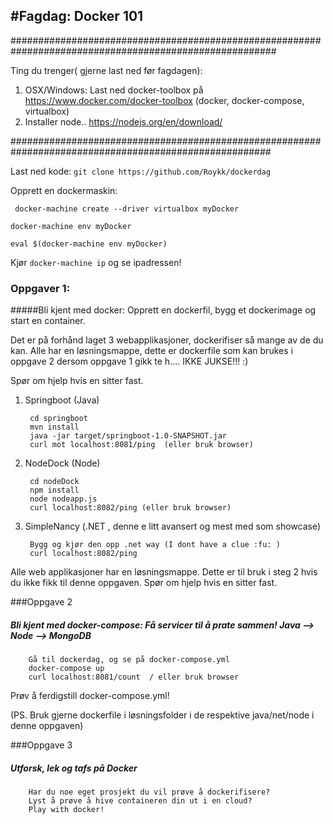 #Fagdag: Docker 101
---
 ########################################################################################################

Ting du trenger( gjerne last ned før fagdagen):

1. OSX/Windows: Last ned docker-toolbox på https://www.docker.com/docker-toolbox (docker, docker-compose, virtualbox)
2. Installer node.. https://nodejs.org/en/download/

 #######################################################################################################


Last ned kode: ``` git clone https://github.com/Roykk/dockerdag ```

Opprett en dockermaskin:

``` docker-machine create --driver virtualbox myDocker```

``` docker-machine env myDocker ```

``` eval $(docker-machine env myDocker) ```

Kjør ```docker-machine ip``` og se ipadressen!

### Oppgaver 1:
#####Bli kjent med docker: Opprett en dockerfil, bygg et dockerimage og start en container.

Det er på forhånd laget 3 webapplikasjoner, dockerifiser så mange av de du kan.
Alle har en løsningsmappe, dette er dockerfile som kan brukes i oppgave 2 dersom oppgave 1 gikk te h.... IKKE JUKSE!!! :)

Spør om hjelp hvis en sitter fast.

1. Springboot   (Java)

		cd springboot
		mvn install
		java -jar target/springboot-1.0-SNAPSHOT.jar
		curl mot localhost:8081/ping  (eller bruk browser)


2. NodeDock     (Node)

		cd nodeDock
		npm install
		node nodeapp.js
		curl localhost:8082/ping (eller bruk browser)

3. SimpleNancy  (.NET , denne e litt avansert og mest med som showcase)

		Bygg og kjør den opp .net way (I dont have a clue :fu: )
		curl localhost:8082/ping


Alle web applikasjoner har en løsningsmappe. Dette er til bruk i steg 2 hvis du ikke fikk til denne oppgaven. Spør om hjelp hvis en sitter fast.


###Oppgave 2
##### Bli kjent med docker-compose: Få servicer til å prate sammen! Java --> Node --> MongoDB

		Gå til dockerdag, og se på docker-compose.yml
		docker-compose up
		curl localhost:8081/count  / eller bruk browser

Prøv å ferdigstill docker-compose.yml!

(PS. Bruk gjerne dockerfile i løsningsfolder i de respektive java/net/node i denne oppgaven)


###Oppgave 3
##### Utforsk, lek og tafs på Docker

		Har du noe eget prosjekt du vil prøve å dockerifisere?
		Lyst å prøve å hive containeren din ut i en cloud?
		Play with docker!

